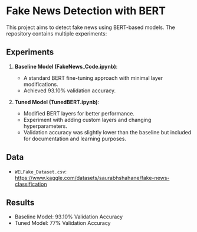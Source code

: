 # Fake News Detection with BERT

This project aims to detect fake news using BERT-based models. The repository contains multiple experiments:

## Experiments
1. **Baseline Model (FakeNews_Code.ipynb)**:
    - A standard BERT fine-tuning approach with minimal layer modifications.
    - Achieved 93.10% validation accuracy.

2. **Tuned Model (TunedBERT.ipynb)**:
    - Modified BERT layers for better performance.
    - Experiment with adding custom layers and changing hyperparameters.
    - Validation accuracy was slightly lower than the baseline but included for documentation and learning purposes.

## Data
- `WELFake_Dataset.csv`: https://www.kaggle.com/datasets/saurabhshahane/fake-news-classification

## Results
- Baseline Model: 93.10% Validation Accuracy
- Tuned Model: 77% Validation Accuracy
